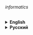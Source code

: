 ###### informatics

<details><summary> 
<strong>English</strong>
</summary>

# Informatics

## School homeworks and classworks

<details><summary> 
<strong>Instructions for use html-to-pdf.py</strong>
</summary>

##### Don't forget to install «requirements.txt».
```commandline
pip install -r requirements.txt
```

##### Example of running a script to convert a web page to PDF:
```commandline
python html-to-pdf.py --input https://github.com/notjik --output output.pdf --mode url
```

##### Example of running a script to convert a local HTML file to PDF:
```commandline
python html-to-pdf.py --input input.html --output output.pdf --mode local
```

</details>

---

###### Thanks to [Konstantin Polyakov's website](https://kpolyakov.spb.ru).

</details>

<details><summary> 
<strong>Русский</strong>
</summary>

# Информатика

## Школьные домашние задания и классные работы

<details><summary> 
<strong>Инструкция к использованию html-to-pdf.py</strong>
</summary>

##### Не забудьте установить «requirements.txt». 
```commandline
pip install -r requirements.txt
```

##### Пример запуска скрипта для преобразования веб-страницы в PDF:
```commandline
python html-to-pdf.py --input https://github.com/notjik --output output.pdf --mode url
```

##### Пример запуска скрипта для преобразования локального HTML-файла в PDF:
```commandline
python html-to-pdf.py --input input.html --output output.pdf --mode local
```

</details>

---

###### Спасибо сайту [Константина Полякова](https://kpolyakov.spb.ru).

</details>